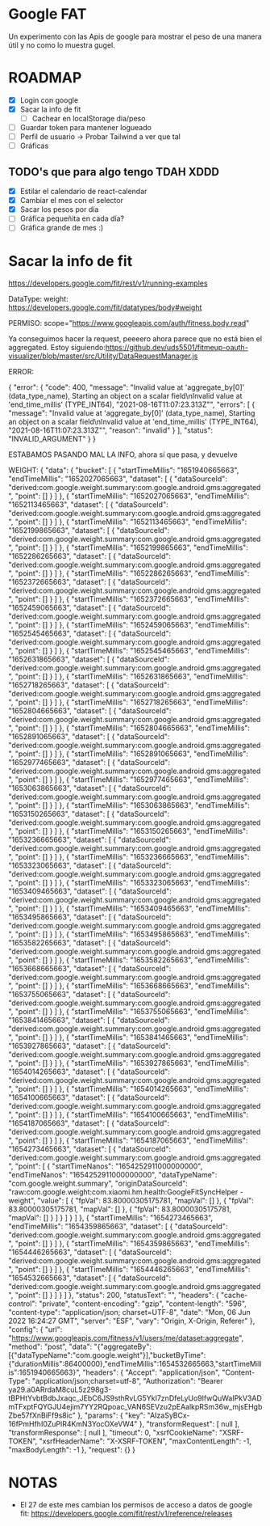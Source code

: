 # Google FAT

Un experimento con las Apis de google para mostrar el peso de una manera útil y no como lo muestra gugel.

# ROADMAP

- [x] Login con google
- [x] Sacar la info de fit
  - [ ] Cachear en localStorage dia/peso
- [ ] Guardar token para mantener logueado
- [ ] Perfil de usuario -> Probar Tailwind a ver que tal
- [ ] Gráficas

## TODO's que para algo tengo TDAH XDDD

- [x] Estilar el calendario de react-calendar
- [x] Cambiar el mes con el selector
- [x] Sacar los pesos por día
- [ ] Gráfica pequeñita en cada día?
- [ ] Gráfica grande de mes :)

# Sacar la info de fit

https://developers.google.com/fit/rest/v1/running-examples

DataType: weight: https://developers.google.com/fit/datatypes/body#weight

PERMISO: scope="https://www.googleapis.com/auth/fitness.body.read"

Ya conseguimos hacer la request, peeeero ahora parece que no está bien el aggregated. Estoy siguiendo:https://github.dev/uds5501/fitmeup-oauth-visualizer/blob/master/src/Utility/DataRequestManager.js

ERROR:

{
"error": {
"code": 400,
"message": "Invalid value at 'aggregate_by[0]' (data_type_name), Starting an object on a scalar field\nInvalid value at 'end_time_millis' (TYPE_INT64), \"2021-08-16T11:07:23.313Z\"",
"errors": [
{
"message": "Invalid value at 'aggregate_by[0]' (data_type_name), Starting an object on a scalar field\nInvalid value at 'end_time_millis' (TYPE_INT64), \"2021-08-16T11:07:23.313Z\"",
"reason": "invalid"
}
],
"status": "INVALID_ARGUMENT"
}
}

ESTABAMOS PASANDO MAL LA INFO, ahora sí que pasa, y devuelve

WEIGHT: {
"data": {
"bucket": [
{
"startTimeMillis": "1651940665663",
"endTimeMillis": "1652027065663",
"dataset": [
{
"dataSourceId": "derived:com.google.weight.summary:com.google.android.gms:aggregated",
"point": []
}
]
},
{
"startTimeMillis": "1652027065663",
"endTimeMillis": "1652113465663",
"dataset": [
{
"dataSourceId": "derived:com.google.weight.summary:com.google.android.gms:aggregated",
"point": []
}
]
},
{
"startTimeMillis": "1652113465663",
"endTimeMillis": "1652199865663",
"dataset": [
{
"dataSourceId": "derived:com.google.weight.summary:com.google.android.gms:aggregated",
"point": []
}
]
},
{
"startTimeMillis": "1652199865663",
"endTimeMillis": "1652286265663",
"dataset": [
{
"dataSourceId": "derived:com.google.weight.summary:com.google.android.gms:aggregated",
"point": []
}
]
},
{
"startTimeMillis": "1652286265663",
"endTimeMillis": "1652372665663",
"dataset": [
{
"dataSourceId": "derived:com.google.weight.summary:com.google.android.gms:aggregated",
"point": []
}
]
},
{
"startTimeMillis": "1652372665663",
"endTimeMillis": "1652459065663",
"dataset": [
{
"dataSourceId": "derived:com.google.weight.summary:com.google.android.gms:aggregated",
"point": []
}
]
},
{
"startTimeMillis": "1652459065663",
"endTimeMillis": "1652545465663",
"dataset": [
{
"dataSourceId": "derived:com.google.weight.summary:com.google.android.gms:aggregated",
"point": []
}
]
},
{
"startTimeMillis": "1652545465663",
"endTimeMillis": "1652631865663",
"dataset": [
{
"dataSourceId": "derived:com.google.weight.summary:com.google.android.gms:aggregated",
"point": []
}
]
},
{
"startTimeMillis": "1652631865663",
"endTimeMillis": "1652718265663",
"dataset": [
{
"dataSourceId": "derived:com.google.weight.summary:com.google.android.gms:aggregated",
"point": []
}
]
},
{
"startTimeMillis": "1652718265663",
"endTimeMillis": "1652804665663",
"dataset": [
{
"dataSourceId": "derived:com.google.weight.summary:com.google.android.gms:aggregated",
"point": []
}
]
},
{
"startTimeMillis": "1652804665663",
"endTimeMillis": "1652891065663",
"dataset": [
{
"dataSourceId": "derived:com.google.weight.summary:com.google.android.gms:aggregated",
"point": []
}
]
},
{
"startTimeMillis": "1652891065663",
"endTimeMillis": "1652977465663",
"dataset": [
{
"dataSourceId": "derived:com.google.weight.summary:com.google.android.gms:aggregated",
"point": []
}
]
},
{
"startTimeMillis": "1652977465663",
"endTimeMillis": "1653063865663",
"dataset": [
{
"dataSourceId": "derived:com.google.weight.summary:com.google.android.gms:aggregated",
"point": []
}
]
},
{
"startTimeMillis": "1653063865663",
"endTimeMillis": "1653150265663",
"dataset": [
{
"dataSourceId": "derived:com.google.weight.summary:com.google.android.gms:aggregated",
"point": []
}
]
},
{
"startTimeMillis": "1653150265663",
"endTimeMillis": "1653236665663",
"dataset": [
{
"dataSourceId": "derived:com.google.weight.summary:com.google.android.gms:aggregated",
"point": []
}
]
},
{
"startTimeMillis": "1653236665663",
"endTimeMillis": "1653323065663",
"dataset": [
{
"dataSourceId": "derived:com.google.weight.summary:com.google.android.gms:aggregated",
"point": []
}
]
},
{
"startTimeMillis": "1653323065663",
"endTimeMillis": "1653409465663",
"dataset": [
{
"dataSourceId": "derived:com.google.weight.summary:com.google.android.gms:aggregated",
"point": []
}
]
},
{
"startTimeMillis": "1653409465663",
"endTimeMillis": "1653495865663",
"dataset": [
{
"dataSourceId": "derived:com.google.weight.summary:com.google.android.gms:aggregated",
"point": []
}
]
},
{
"startTimeMillis": "1653495865663",
"endTimeMillis": "1653582265663",
"dataset": [
{
"dataSourceId": "derived:com.google.weight.summary:com.google.android.gms:aggregated",
"point": []
}
]
},
{
"startTimeMillis": "1653582265663",
"endTimeMillis": "1653668665663",
"dataset": [
{
"dataSourceId": "derived:com.google.weight.summary:com.google.android.gms:aggregated",
"point": []
}
]
},
{
"startTimeMillis": "1653668665663",
"endTimeMillis": "1653755065663",
"dataset": [
{
"dataSourceId": "derived:com.google.weight.summary:com.google.android.gms:aggregated",
"point": []
}
]
},
{
"startTimeMillis": "1653755065663",
"endTimeMillis": "1653841465663",
"dataset": [
{
"dataSourceId": "derived:com.google.weight.summary:com.google.android.gms:aggregated",
"point": []
}
]
},
{
"startTimeMillis": "1653841465663",
"endTimeMillis": "1653927865663",
"dataset": [
{
"dataSourceId": "derived:com.google.weight.summary:com.google.android.gms:aggregated",
"point": []
}
]
},
{
"startTimeMillis": "1653927865663",
"endTimeMillis": "1654014265663",
"dataset": [
{
"dataSourceId": "derived:com.google.weight.summary:com.google.android.gms:aggregated",
"point": []
}
]
},
{
"startTimeMillis": "1654014265663",
"endTimeMillis": "1654100665663",
"dataset": [
{
"dataSourceId": "derived:com.google.weight.summary:com.google.android.gms:aggregated",
"point": []
}
]
},
{
"startTimeMillis": "1654100665663",
"endTimeMillis": "1654187065663",
"dataset": [
{
"dataSourceId": "derived:com.google.weight.summary:com.google.android.gms:aggregated",
"point": []
}
]
},
{
"startTimeMillis": "1654187065663",
"endTimeMillis": "1654273465663",
"dataset": [
{
"dataSourceId": "derived:com.google.weight.summary:com.google.android.gms:aggregated",
"point": [
{
"startTimeNanos": "1654252911000000000",
"endTimeNanos": "1654252911000000000",
"dataTypeName": "com.google.weight.summary",
"originDataSourceId": "raw:com.google.weight:com.xiaomi.hm.health:GoogleFitSyncHelper - weight",
"value": [
{
"fpVal": 83.80000305175781,
"mapVal": []
},
{
"fpVal": 83.80000305175781,
"mapVal": []
},
{
"fpVal": 83.80000305175781,
"mapVal": []
}
]
}
]
}
]
},
{
"startTimeMillis": "1654273465663",
"endTimeMillis": "1654359865663",
"dataset": [
{
"dataSourceId": "derived:com.google.weight.summary:com.google.android.gms:aggregated",
"point": []
}
]
},
{
"startTimeMillis": "1654359865663",
"endTimeMillis": "1654446265663",
"dataset": [
{
"dataSourceId": "derived:com.google.weight.summary:com.google.android.gms:aggregated",
"point": []
}
]
},
{
"startTimeMillis": "1654446265663",
"endTimeMillis": "1654532665663",
"dataset": [
{
"dataSourceId": "derived:com.google.weight.summary:com.google.android.gms:aggregated",
"point": []
}
]
}
]
},
"status": 200,
"statusText": "",
"headers": {
"cache-control": "private",
"content-encoding": "gzip",
"content-length": "596",
"content-type": "application/json; charset=UTF-8",
"date": "Mon, 06 Jun 2022 16:24:27 GMT",
"server": "ESF",
"vary": "Origin, X-Origin, Referer"
},
"config": {
"url": "https://www.googleapis.com/fitness/v1/users/me/dataset:aggregate",
"method": "post",
"data": "{\"aggregateBy\":[{\"dataTypeName\":\"com.google.weight\"}],\"bucketByTime\":{\"durationMillis\":86400000},\"endTimeMillis\":1654532665663,\"startTimeMillis\":1651940665663}",
"headers": {
"Accept": "application/json",
"Content-Type": "application/json;charset=utf-8",
"Authorization": "Bearer ya29.a0ARrdaM8cuL5z298g3-tBPHtYvbtBdbJxaqc_JEbC6JS9sthRvLG5YkI7znDfeLyUo9lfwQuWaIPkV3ADmTFxptFQYGJU4ejim7YY2RQpoac_VAN6SEVzu2pEAalkpRSm36w_mjsEHgbZbe57fXnBiFf9s8ic"
},
"params": {
"key": "AIzaSyBCx-16fPmHfhI0ZuPlR4KmN3YocOXeVW4"
},
"transformRequest": [
null
],
"transformResponse": [
null
],
"timeout": 0,
"xsrfCookieName": "XSRF-TOKEN",
"xsrfHeaderName": "X-XSRF-TOKEN",
"maxContentLength": -1,
"maxBodyLength": -1
},
"request": {}
}

# NOTAS

- El 27 de este mes cambian los permisos de acceso a datos de google fit: https://developers.google.com/fit/rest/v1/reference/releases
